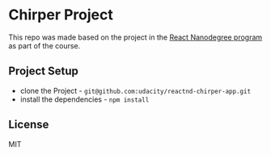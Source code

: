 # Chirper Project

This repo was made based on the project in the [React Nanodegree program](https://www.udacity.com/course/react-nanodegree--nd019) as part of the course.

## Project Setup

* clone the Project - `git@github.com:udacity/reactnd-chirper-app.git`
* install the dependencies - `npm install`

## License

MIT